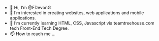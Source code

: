 - 👋 Hi, I’m @FDevonG
- 👀 I’m interested in creating websites, web applications and mobile applications. 
- 🌱 I’m currently learning HTML, CSS, Javascript via teamtreehouse.com tech Front-End Tech Degree.
- 📫 How to reach me ...

<!---
FDevonG/FDevonG is a ✨ special ✨ repository because its `README.md` (this file) appears on your GitHub profile.
You can click the Preview link to take a look at your changes.
--->
